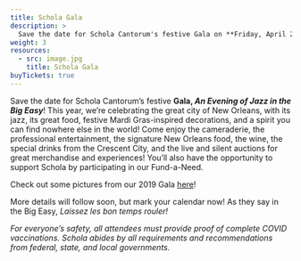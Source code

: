 ```yaml
---
title: Schola Gala
description: >
  Save the date for Schola Cantorum's festive Gala on **Friday, April 22, 2022**.
weight: 3
resources:
  - src: image.jpg
    title: Schola Gala
buyTickets: true
---
```


Save the date for Schola Cantorum&rsquo;s festive **Gala, _An Evening of Jazz in the Big Easy_**! 
This year, we&rsquo;re celebrating the great city of New Orleans,
with its jazz, its great food, festive Mardi Gras-inspired decorations, and a spirit you can find nowhere else in the world! 
Come enjoy the cameraderie, the professional entertainment,
the signature New Orleans food, the wine, the special drinks from the Crescent City, and the live and silent auctions for great merchandise and experiences!
You&rsquo;ll also have the opportunity to support Schola by participating in our Fund-a-Need.

Check out some pictures from our 2019 Gala <a href="https://photos.app.goo.gl/tjkYabwCKpSiu3pQ9" target="_blank">here</a>!

More details will follow soon, but mark your calendar now! As they say in the Big Easy, _Laissez les bon temps rouler!_

_For everyone&rsquo;s safety, all attendees must provide proof of complete COVID vaccinations. 
Schola abides by all requirements and recommendations from federal, state, and local governments._
